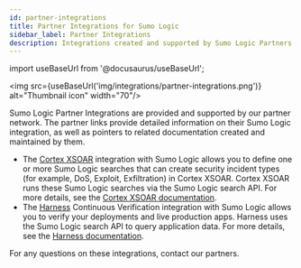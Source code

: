 ```yaml
---
id: partner-integrations
title: Partner Integrations for Sumo Logic
sidebar_label: Partner Integrations
description: Integrations created and supported by Sumo Logic Partners.
---
```


import useBaseUrl from '@docusaurus/useBaseUrl';

<img src={useBaseUrl('img/integrations/partner-integrations.png')} alt="Thumbnail icon" width="70"/>

Sumo Logic Partner Integrations are provided and supported by our partner network. The partner links provide detailed information on their Sumo Logic integration, as well as pointers to related documentation created and maintained by them.

* The [Cortex XSOAR](https://www.paloaltonetworks.com/cortex/cortex-xsoar) integration with Sumo Logic allows you to define one or more Sumo Logic searches that can create security incident types (for example, DoS, Exploit, Exfiltration) in Cortex XSOAR. Cortex XSOAR runs these Sumo Logic searches via the Sumo Logic search API. For more details, see the [Cortex XSOAR documentation](https://xsoar.pan.dev/docs/reference/integrations/sumo-logic).
* The [Harness](https://harness.io/) Continuous Verification integration with Sumo Logic allows you to verify your deployments and live production apps. Harness uses the Sumo Logic search API to query application data. For more details, see the [Harness documentation](https://developer.harness.io/docs/feature-management-experimentation/integrations/sumologic/).

For any questions on these integrations, contact our partners.
